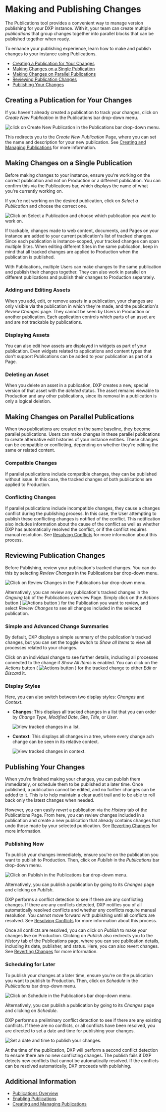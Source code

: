 # Making and Publishing Changes

The Publications tool provides a convenient way to manage version publishing for your DXP instance. With it, your team can create multiple *publications* that group changes together into parallel blocks that can be published together when ready.

To enhance your publishing experience, learn how to make and publish changes to your instance using Publications.

* [Creating a Publication for Your Changes](#creating-a-publication-for-your-changes)
* [Making Changes on a Single Publication](#making-changes-on-a-single-publication)
* [Making Changes on Parallel Publications](#making-changes-on-parallel-publications)
* [Reviewing Publication Changes](#reviewing-publication-changes)
* [Publishing Your Changes](#publishing-your-changes)

## Creating a Publication for Your Changes

If you haven't already created a publication to track your changes, click on *Create New Publication* in the Publications bar drop-down menu.

![click on Create New Publication in the Publications bar drop-down menu.](./making-and-publishing-changes/images/01.png)

This redirects you to the *Create New Publication* Page, where you can set the name and description for your new publication. See [Creating and Managing Publications](./creating-and-managing-publications.md) for more information.

## Making Changes on a Single Publication

Before making changes to your instance, ensure you're working on the correct publication and not on Production or a different publication. You can confirm this via the Publications bar, which displays the name of what you're currently working on.

If you're not working on the desired publication, click on *Select a Publication* and choose the correct one.  

![Click on Select a Publication and choose which publication you want to work on.](./making-and-publishing-changes/images/02.png)

If trackable, changes made to web content, documents, and Pages on your instance are added to your current publication's list of tracked changes. Since each publication is instance-scoped, your tracked changes can span multiple Sites. When editing different Sites in the same publication, keep in mind that all tracked changes are applied to Production when the publication is published.

With Publications, multiple Users can make changes to the same publication and publish their changes together. They can also work in parallel on different publications and publish their changes to Production separately.

### Adding and Editing Assets

When you add, edit, or remove assets in a publication, your changes are only visible via the publication in which they're made, and the publication's *Review Changes* page. They cannot be seen by Users in Production or another publication. Each application controls which parts of an asset are and are not trackable by publications.

### Displaying Assets

You can also edit how assets are displayed in widgets as part of your publication. Even widgets related to applications and content types that don't support Publications can be added to your publication as part of a Page.

### Deleting an Asset

When you delete an asset in a publication, DXP creates a new, special version of that asset with the *deleted* status. The asset remains viewable to Production and any other publications, since its removal in a publication is only a logical deletion.

## Making Changes on Parallel Publications

When two publications are created on the same baseline, they become parallel publications. Users can make changes in these parallel publications to create alternative edit histories of your instance entities. These changes can be compatible or conflicting, depending on whether they're editing the same or related content.

### Compatible Changes

If parallel publications include compatible changes, they can be published without issue. In this case, the tracked changes of both publications are applied to Production.

### Conflicting Changes

If parallel publications include incompatible changes, they cause a changes conflict during the publishing process. In this case, the User attempting to publish these conflicting changes is notified of the conflict. This notification also includes information about the cause of the conflict as well as whether DXP has automatically resolved the conflict, or if the conflict requires manual resolution. See [Resolving Conflicts](./resolving-conflicts.md) for more information about this process.

## Reviewing Publication Changes

Before Publishing, review your publication's tracked changes. You can do this by selecting *Review Changes* in the Publications bar drop-down menu.

![Click on Review Changes in the Publications bar drop-down menu.](./making-and-publishing-changes/images/03.png)

Alternatively, you can review any publication's tracked changes in the *Ongoing* tab of the Publications overview Page. Simply click on the *Actions* button ( ![Actions button](../../../images/icon-actions.png) ) for the Publication you want to review, and select *Review Changes* to see all changes included in the selected publication.

### Simple and Advanced Change Summaries

By default, DXP displays a simple summary of the publication's tracked changes, but you can set the toggle switch to *Show all Items* to view all processes related to your changes.

Click on an individual change to see further details, including all processes connected to the change if *Show All Items* is enabled. You can click on the *Actions* button ( ![Actions button](../../../images/icon-actions.png) ) for the tracked change to either *Edit* or *Discard* it.

### Display Styles

Here, you can also switch between two display styles: *Changes* and *Context*.

* **Changes**: This displays all tracked changes in a list that you can order by *Change Type*, *Modified Date*, *Site*, *Title*, or *User*.

    ![View tracked changes in a list.](./making-and-publishing-changes/images/04.png)

* **Context**: This displays all changes in a tree, where every change ach change can be seen in its relative context.

    ![View tracked changes in context.](./making-and-publishing-changes/images/05.png)

## Publishing Your Changes

When you're finished making your changes, you can publish them immediately, or schedule them to be published at a later time. Once published, a publication cannot be edited, and no further changes can be added to it. This is to help maintain a clear audit trail and to be able to roll back only the latest changes when needed.

However, you can easily *revert* a publication via the *History* tab of the Publications Page. From here, you can review changes included in a publication and create a new publication that already contains changes that undo those made by your selected publication. See [Reverting Changes](./reverting-changes.md) for more information.

### Publishing Now

To publish your changes immediately, ensure you're on the publication you want to publish to Production. Then, click on *Publish* in the *Publications* bar drop-down menu.

![Click on Publish in the Publications bar drop-down menu.](./making-and-publishing-changes/images/06.png)

Alternatively, you can publish a publication by going to its *Changes* page and clicking on *Publish*.

DXP performs a conflict detection to see if there are any conflicting changes. If there are any conflicts detected, DXP notifies you of all automatically resolved conflicts and whether any conflicts require manual resolution. You cannot move forward with publishing until all conflicts are resolved. See [Resolving Conflicts](./resolving-conflicts.md) for more information about this process.

Once all conflicts are resolved, you can click on *Publish* to make your changes live on Production. Clicking on *Publish* also redirects you to the *History* tab of the Publications page, where you can see publication details, including its date, publisher, and status. Here, you can also revert changes. See [Reverting Changes](./reverting-changes.md) for more information.

### Scheduling for Later

To publish your changes at a later time, ensure you're on the publication you want to publish to Production. Then, click on *Schedule* in the *Publications* bar drop-down menu.

![Click on Schedule in the Publications bar drop-down menu.](./making-and-publishing-changes/images/07.png)

Alternatively, you can publish a publication by going to its *Changes* page and clicking on *Schedule*.

DXP performs a preliminary conflict detection to see if there are any existing conflicts. If there are no conflicts, or all conflicts have been resolved, you are directed to set a date and time for publishing your changes.

![Set a date and time to publish your changes.](./making-and-publishing-changes/images/08.png)

At the time of the publication, DXP will perform a second conflict detection to ensure there are no new conflicting changes. The publish fails if DXP detects new conflicts that cannot be automatically resolved. If the conflicts can be resolved automatically, DXP proceeds with publishing.

## Additional Information

* [Publications Overview](./publications-overview.md)
* [Enabling Publications](./enabling-publications.md)
* [Creating and Managing Publications](./creating-and-managing-publications.md)
